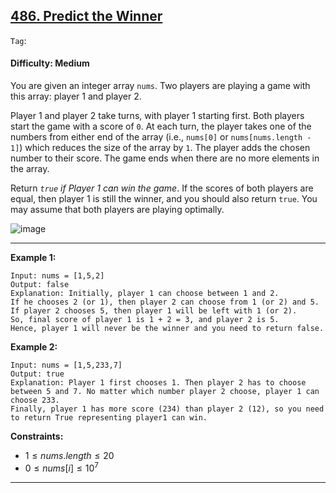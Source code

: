 ## [486. Predict the Winner](https://leetcode.com/problems/predict-the-winner/)

```Tag```:

#### Difficulty: Medium

You are given an integer array ```nums```. Two players are playing a game with this array: player 1 and player 2.

Player 1 and player 2 take turns, with player 1 starting first. Both players start the game with a score of ```0```. At each turn, the player takes one of the numbers from either end of the array (i.e., ```nums[0]``` or ```nums[nums.length - 1]```) which reduces the size of the array by ```1```. The player adds the chosen number to their score. The game ends when there are no more elements in the array.

Return _```true``` if Player 1 can win the game_. If the scores of both players are equal, then player 1 is still the winner, and you should also return ```true```. You may assume that both players are playing optimally.

![image](https://github.com/quananhle/Python/assets/35042430/7327181e-99fe-4ad9-96f7-a2bd6166528d)

---

__Example 1:__
```
Input: nums = [1,5,2]
Output: false
Explanation: Initially, player 1 can choose between 1 and 2. 
If he chooses 2 (or 1), then player 2 can choose from 1 (or 2) and 5. If player 2 chooses 5, then player 1 will be left with 1 (or 2). 
So, final score of player 1 is 1 + 2 = 3, and player 2 is 5. 
Hence, player 1 will never be the winner and you need to return false.
```

__Example 2:__
```
Input: nums = [1,5,233,7]
Output: true
Explanation: Player 1 first chooses 1. Then player 2 has to choose between 5 and 7. No matter which number player 2 choose, player 1 can choose 233.
Finally, player 1 has more score (234) than player 2 (12), so you need to return True representing player1 can win.
```

__Constraints:__

- $1 \le nums.length \le 20$
- $0 \le nums[i] \le 10^{7}$

---

